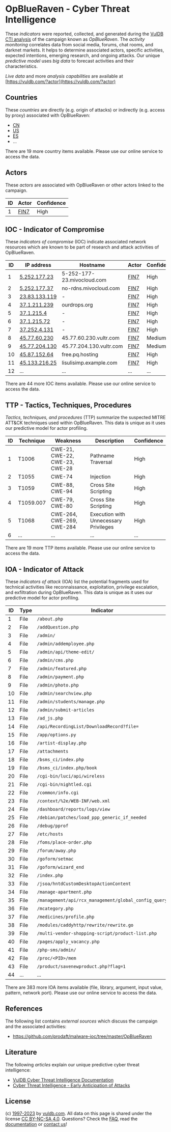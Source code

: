 # OpBlueRaven - Cyber Threat Intelligence

These _indicators_ were reported, collected, and generated during the [VulDB CTI analysis](https://vuldb.com/?kb.cti) of the campaign known as _OpBlueRaven_. The _activity monitoring_ correlates data from social media, forums, chat rooms, and darknet markets. It helps to determine associated actors, specific activities, expected intentions, emerging research, and ongoing attacks. Our unique _predictive model_ uses _big data_ to forecast activities and their characteristics.

_Live data_ and more _analysis capabilities_ are available at [https://vuldb.com/?actor](https://vuldb.com/?actor)

## Countries

These _countries_ are directly (e.g. origin of attacks) or indirectly (e.g. access by proxy) associated with OpBlueRaven:

* [CN](https://vuldb.com/?country.cn)
* [US](https://vuldb.com/?country.us)
* [ES](https://vuldb.com/?country.es)
* ...

There are 19 more country items available. Please use our online service to access the data.

## Actors

These _actors_ are associated with OpBlueRaven or other actors linked to the campaign.

ID | Actor | Confidence
-- | ----- | ----------
1 | [FIN7](https://vuldb.com/?actor.fin7) | High

## IOC - Indicator of Compromise

These _indicators of compromise_ (IOC) indicate associated network resources which are known to be part of research and attack activities of OpBlueRaven.

ID | IP address | Hostname | Actor | Confidence
-- | ---------- | -------- | ----- | ----------
1 | [5.252.177.23](https://vuldb.com/?ip.5.252.177.23) | 5-252-177-23.mivocloud.com | [FIN7](https://vuldb.com/?actor.fin7) | High
2 | [5.252.177.37](https://vuldb.com/?ip.5.252.177.37) | no-rdns.mivocloud.com | [FIN7](https://vuldb.com/?actor.fin7) | High
3 | [23.83.133.119](https://vuldb.com/?ip.23.83.133.119) | - | [FIN7](https://vuldb.com/?actor.fin7) | High
4 | [37.1.211.239](https://vuldb.com/?ip.37.1.211.239) | ourdrops.org | [FIN7](https://vuldb.com/?actor.fin7) | High
5 | [37.1.215.4](https://vuldb.com/?ip.37.1.215.4) | - | [FIN7](https://vuldb.com/?actor.fin7) | High
6 | [37.1.215.72](https://vuldb.com/?ip.37.1.215.72) | - | [FIN7](https://vuldb.com/?actor.fin7) | High
7 | [37.252.4.131](https://vuldb.com/?ip.37.252.4.131) | - | [FIN7](https://vuldb.com/?actor.fin7) | High
8 | [45.77.60.230](https://vuldb.com/?ip.45.77.60.230) | 45.77.60.230.vultr.com | [FIN7](https://vuldb.com/?actor.fin7) | Medium
9 | [45.77.204.130](https://vuldb.com/?ip.45.77.204.130) | 45.77.204.130.vultr.com | [FIN7](https://vuldb.com/?actor.fin7) | Medium
10 | [45.87.152.64](https://vuldb.com/?ip.45.87.152.64) | free.pq.hosting | [FIN7](https://vuldb.com/?actor.fin7) | High
11 | [45.133.216.25](https://vuldb.com/?ip.45.133.216.25) | lisulisimp.example.com | [FIN7](https://vuldb.com/?actor.fin7) | High
12 | ... | ... | ... | ...

There are 44 more IOC items available. Please use our online service to access the data.

## TTP - Tactics, Techniques, Procedures

_Tactics, techniques, and procedures_ (TTP) summarize the suspected MITRE ATT&CK techniques used within OpBlueRaven. This data is unique as it uses our predictive model for actor profiling.

ID | Technique | Weakness | Description | Confidence
-- | --------- | -------- | ----------- | ----------
1 | T1006 | CWE-21, CWE-22, CWE-23, CWE-28 | Pathname Traversal | High
2 | T1055 | CWE-74 | Injection | High
3 | T1059 | CWE-88, CWE-94 | Cross Site Scripting | High
4 | T1059.007 | CWE-79, CWE-80 | Cross Site Scripting | High
5 | T1068 | CWE-264, CWE-269, CWE-284 | Execution with Unnecessary Privileges | High
6 | ... | ... | ... | ...

There are 19 more TTP items available. Please use our online service to access the data.

## IOA - Indicator of Attack

These _indicators of attack_ (IOA) list the potential fragments used for technical activities like reconnaissance, exploitation, privilege escalation, and exfiltration during OpBlueRaven. This data is unique as it uses our predictive model for actor profiling.

ID | Type | Indicator | Confidence
-- | ---- | --------- | ----------
1 | File | `/about.php` | Medium
2 | File | `/addQuestion.php` | High
3 | File | `/admin/` | Low
4 | File | `/admin/addemployee.php` | High
5 | File | `/admin/api/theme-edit/` | High
6 | File | `/admin/cms.php` | High
7 | File | `/admin/featured.php` | High
8 | File | `/admin/payment.php` | High
9 | File | `/admin/photo.php` | High
10 | File | `/admin/searchview.php` | High
11 | File | `/admin/students/manage.php` | High
12 | File | `/admin/submit-articles` | High
13 | File | `/ad_js.php` | Medium
14 | File | `/api/RecordingList/DownloadRecord?file=` | High
15 | File | `/app/options.py` | High
16 | File | `/artist-display.php` | High
17 | File | `/attachments` | Medium
18 | File | `/bsms_ci/index.php` | High
19 | File | `/bsms_ci/index.php/book` | High
20 | File | `/cgi-bin/luci/api/wireless` | High
21 | File | `/cgi-bin/nightled.cgi` | High
22 | File | `/common/info.cgi` | High
23 | File | `/context/%2e/WEB-INF/web.xml` | High
24 | File | `/dashboard/reports/logs/view` | High
25 | File | `/debian/patches/load_ppp_generic_if_needed` | High
26 | File | `/debug/pprof` | Medium
27 | File | `/etc/hosts` | Medium
28 | File | `/foms/place-order.php` | High
29 | File | `/forum/away.php` | High
30 | File | `/goform/setmac` | High
31 | File | `/goform/wizard_end` | High
32 | File | `/index.php` | Medium
33 | File | `/jsoa/hntdCustomDesktopActionContent` | High
34 | File | `/manage-apartment.php` | High
35 | File | `/management/api/rcx_management/global_config_query` | High
36 | File | `/mcategory.php` | High
37 | File | `/medicines/profile.php` | High
38 | File | `/modules/caddyhttp/rewrite/rewrite.go` | High
39 | File | `/multi-vendor-shopping-script/product-list.php` | High
40 | File | `/pages/apply_vacancy.php` | High
41 | File | `/php-sms/admin/` | High
42 | File | `/proc/<PID>/mem` | High
43 | File | `/product/savenewproduct.php?flag=1` | High
44 | ... | ... | ...

There are 383 more IOA items available (file, library, argument, input value, pattern, network port). Please use our online service to access the data.

## References

The following list contains _external sources_ which discuss the campaign and the associated activities:

* https://github.com/prodaft/malware-ioc/tree/master/OpBlueRaven

## Literature

The following _articles_ explain our unique predictive cyber threat intelligence:

* [VulDB Cyber Threat Intelligence Documentation](https://vuldb.com/?kb.cti)
* [Cyber Threat Intelligence - Early Anticipation of Attacks](https://www.scip.ch/en/?labs.20201022)

## License

(c) [1997-2023](https://vuldb.com/?kb.changelog) by [vuldb.com](https://vuldb.com/?kb.about). All data on this page is shared under the license [CC BY-NC-SA 4.0](https://creativecommons.org/licenses/by-nc-sa/4.0/). Questions? Check the [FAQ](https://vuldb.com/?kb.faq), read the [documentation](https://vuldb.com/?kb) or [contact us](https://vuldb.com/?contact)!
